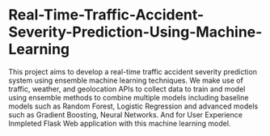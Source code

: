 # Real-Time-Traffic-Accident-Severity-Prediction-Using-Machine-Learning
This project aims to develop a real-time traffic accident severity prediction system using ensemble machine learning techniques.  We make use of traffic, weather, and geolocation APIs to collect data to train and model using ensemble methods to combine multiple models including baseline models such as Random Forest, Logistic Regression and advanced models such as Gradient Boosting, Neural Networks. And for User Experience Inmpleted Flask Web application with this machine learning model.
